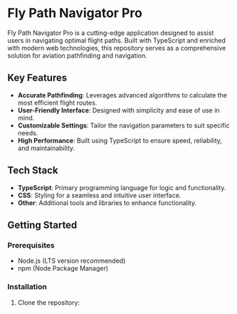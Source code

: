 # Fly Path Navigator Pro

Fly Path Navigator Pro is a cutting-edge application designed to assist users in navigating optimal flight paths. Built with TypeScript and enriched with modern web technologies, this repository serves as a comprehensive solution for aviation pathfinding and navigation.

## Key Features

- **Accurate Pathfinding**: Leverages advanced algorithms to calculate the most efficient flight routes.
- **User-Friendly Interface**: Designed with simplicity and ease of use in mind.
- **Customizable Settings**: Tailor the navigation parameters to suit specific needs.
- **High Performance**: Built using TypeScript to ensure speed, reliability, and maintainability.

## Tech Stack

- **TypeScript**: Primary programming language for logic and functionality.
- **CSS**: Styling for a seamless and intuitive user interface.
- **Other**: Additional tools and libraries to enhance functionality.

## Getting Started

### Prerequisites
- Node.js (LTS version recommended)
- npm (Node Package Manager)

### Installation
1. Clone the repository:
